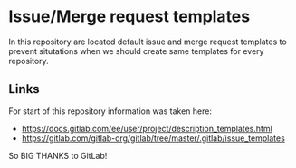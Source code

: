 # Issue/Merge request templates

In this repository are located default issue and merge request templates to
prevent situtations when we should create same templates for every repository.

## Links

For start of this repository information was taken here:
- https://docs.gitlab.com/ee/user/project/description_templates.html
- https://gitlab.com/gitlab-org/gitlab/tree/master/.gitlab/issue_templates

So BIG THANKS to GitLab!
